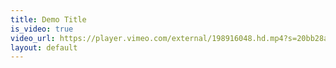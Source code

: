 ```yaml
---
title: Demo Title
is_video: true
video_url: https://player.vimeo.com/external/198916048.hd.mp4?s=20bb28a29ef2ca6c911b839f266b711d622b4cc7&profile_id=174
layout: default
---
```


